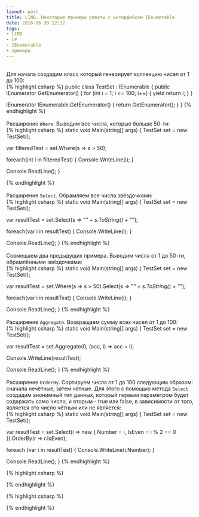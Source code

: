 ```yaml
---
layout: post
title: LINQ. Некоторые примеры работы с интерфейсом IEnumerable.
date: 2016-06-30 12:12
tags:
- LINQ
- C#
- IEnumerable
- примеры
---
```

<br>
Для начала создадим класс который генерирует коллекцию чисел от 1 до 100:
<br>
{% highlight csharp %}
public class TestSet : IEnumerable<int>
{
  public IEnumerator<int> GetEnumerator()
  {
    for (int i = 1; i <= 100; i++)
    {
      yield return i;
    }
  }

  IEnumerator IEnumerable.GetEnumerator()
  {
    return GetEnumerator();
  }
}
{% endhighlight %}
<br>
<br>
Расширение `Where`. Выводим все числа, которые больше 50-ти:
<br>
{% highlight csharp %}
static void Main(string[] args)
{
  TestSet set = new TestSet();

  var filteredTest = set.Where(s => s > 50);

  foreach(int i in filteredTest)
  {
    Console.WriteLine(i);
  }
  
  Console.ReadLine();
}

{% endhighlight %}
<br>
<br>
Расширение `Select`. Обрамляем все числа звёздочками:
<br>
{% highlight csharp %}
static void Main(string[] args)
{
  TestSet set = new TestSet();

  var resultTest = set.Select(s => "*" + s.ToString() + "*");

  foreach(var i in resultTest)
  {
    Console.WriteLine(i);
  }
  
  Console.ReadLine();
}
{% endhighlight %}
<br>
<br>
Совмещаем два предыдущих примера. Выводим числа от 1 до 50-ти, обрамлёнными звёздочками:
<br>
{% highlight csharp %}
static void Main(string[] args)
{
  TestSet set = new TestSet();

  var resultTest = set.Where(s => s > 50).Select(s => "*" + s.ToString() + "*");

  foreach(var i in resultTest)
  {
    Console.WriteLine(i);
  }
  
  Console.ReadLine();
}
{% endhighlight %}
<br>
<br>
Расширение `Aggregate`. Возвращаем сумму всех чисел от 1 до 100:
<br>
{% highlight csharp %}
static void Main(string[] args)
{
  TestSet set = new TestSet();

  var resultTest = set.Aggregate(0, (acc, i) => acc + i);

  Console.WriteLine(resultTest);

  Console.ReadLine();
}
{% endhighlight %}
<br>
<br>
Расширение `OrderBy`. Сортируем числа от 1 до 100 следующим образом: сначала нечётные, затем чётные. Для этого с помощью метода `Select` создадим анонимный тип данных, который первым параметром будет содержать само число, и вторым - true или false, в зависимости от того, является это число чётным или не является:
<br>
{% highlight csharp %}
static void Main(string[] args)
{
  TestSet set = new TestSet();

  var resultTest = set.Select(i => new { Number = i, IsEven = i % 2 == 0 }).OrderBy(r => r.IsEven);

  foreach (var i in resultTest)
  {
    Console.WriteLine(i.Number);
  }

  Console.ReadLine();
}
{% endhighlight %}

{% highlight csharp %}

{% endhighlight %}

{% highlight csharp %}

{% endhighlight %}
